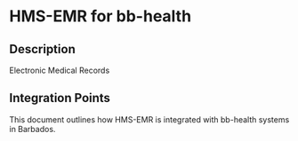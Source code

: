 # HMS-EMR for bb-health

## Description

Electronic Medical Records

## Integration Points

This document outlines how HMS-EMR is integrated with bb-health systems in Barbados.
